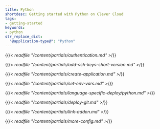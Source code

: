 ```yaml
---
title: Python
shortdesc: Getting started with Python on Clever Cloud
tags:
- getting-started
keywords:
- python
str_replace_dict:
  "@application-type@": "Python"
---
```


{{/*< readfile "/content/partials/authentication.md" >*/}}

{{/*< readfile "/content/partials/add-ssh-keys-short-version.md" >*/}}

{{/*< readfile "/content/partials/create-application.md" >*/}}

{{/*< readfile "/content/partials/set-env-vars.md" >*/}}

{{/*< readfile "/content/partials/language-specific-deploy/python.md" >*/}}

{{/*< readfile "/content/partials/deploy-git.md" >*/}}

{{/*< readfile "/content/partials/link-addon.md" >*/}}

{{/*< readfile "/content/partials/more-config.md" >*/}}